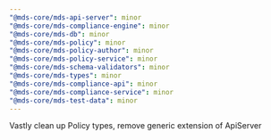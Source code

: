 ```yaml
---
"@mds-core/mds-api-server": minor
"@mds-core/mds-compliance-engine": minor
"@mds-core/mds-db": minor
"@mds-core/mds-policy": minor
"@mds-core/mds-policy-author": minor
"@mds-core/mds-policy-service": minor
"@mds-core/mds-schema-validators": minor
"@mds-core/mds-types": minor
"@mds-core/mds-compliance-api": minor
"@mds-core/mds-compliance-service": minor
"@mds-core/mds-test-data": minor
---
```


Vastly clean up Policy types, remove generic extension of ApiServer
